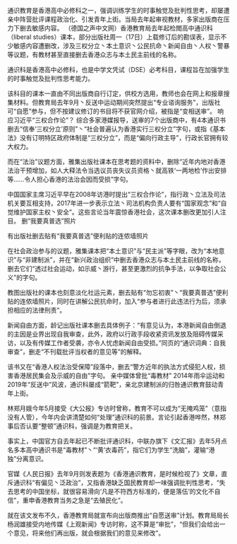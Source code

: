 通识教育是香港高中必修科之一，强调训练学生的时事触觉及批判性思考，却屡遭亲中阵营批评课程政治化、引发青年上街。当局去年起审视教材，多家出版商在压力下删去敏感内容。 （德国之声中文网）香港教育局去年起检閲高中通识科（liberal studies）课本，部分出版社周一（17日）上载修订后的勘误表，显示不少敏感内容遭删改，涉及三权分立丶本土意识丶公民抗命丶新闻自由丶人权丶警暴等议题，有教材甚至直接删去香港众志与本土民主前线的名称。

通识科是香港高中必修科，也是中学文凭试（DSE）必考科目，课程旨在加强学生的时事触觉及批判性思考能力。

该科目的课本一直由不同出版商自行订定，供校方选用，教师也会在网上和报章搜集材料。但教育局去年9月丶反送中运动期间突然提出“专业谘询服务”，出版社可“自愿”参与，但不按建议修订的书目将不获官网介绍，被指是“变相送审”。 响应习近平“三权合作论”？ 综合多家港媒报导，送审的7个出版商中，有4本通识书删去“信奉‘三权分立’原则”丶“社会普遍认为香港实行三权分立”字句，或指《基本法》没有订明特区政府体制是“三权分立”，而是“偏向行政主导”，行政长官拥有较大权力。

而在“法治”议题方面，雅集出版社课本在思考题的资料中，删除“近年内地对香港法治干预增加，如人大释法令当选议员丧失议员资格丶就高铁‘一两地检’作出安排等……令人担心香港的法治会因而受损”字句。

中国国家主席习近平早在2008年访港时提出“三权合作论”，指行政丶立法及司法机关要互相支持，2017年进一步表示立法丶司法机构负责人要有“国家观念”和“自觉维护国家主权丶安全”。这些言论当年震惊香港社会，这次课本删改更加引人注目。 删“我要真普选”照片

有出版社删去贴有“我要真普选”便利贴的连侬墙照片

在社会政治参与的议题，雅集课本把“本土意识”与“民主派”等字眼，改为“本地意识”与“非建制派”，并在“新兴政治组织”中删去香港众志与本土民主前线的名称，删去它们“透过社会运动，如示威丶游行，甚至更激烈的抗争手法，以争取社会公义”的字句。

教图出版社的课本也刻意淡化社运元素，删去贴有“勿忘初衷”丶“我要真普选”便利贴的连侬墙照片，同时在讲解公民抗命时，加入“参与者进行此违法行为后，须承担相应的法律刑责”。

新闻自由方面，龄记出版社课本删去具体例子：“有意见认为，本港新闻自由倒退的主因是业界出现自我审查，此外，政府以行政手段收紧资讯发放及阻碍传媒采访，以及有传媒工作者受袭，亦令人忧虑新闻自由受损。”同页的“通识词典：自我审查”，删走“不刊载批评当权者的意见等”的解释。

该书又在“香港人权法治受保障”段落中，删去“警方近年的执法方式侵犯人权，损害香港居民集会及示威的自由”字句。 亲中媒体曾批“毒教材” 2014年雨伞运动和2019年“反送中”风波，通识科屡成“箭靶”，亲北京建制派的归咎通识教育鼓动青年上街。

林郑月娥今年5月接受《大公报》专访时曾称，教育不可以成为“无掩鸡笼”（意指没有人管），今年内会讲清楚如何“处理”通识科的前景。言论引起香港哗然，林郑事后否认要“整顿”通识科，强调是为教育把关。

事实上，中国官方自去年起已不断批评通识科，中联办旗下《文汇报》去年5月点名多本高中通识书是“毒教材”丶“‘黄’衣毒药”，指它们为学生“洗脑”，灌输“港独”分离意识。

官媒《人民日报》去年9月则发表题为《香港通识教育，是时候检视了》文章，直斥通识科“有偏见丶泛政治”，又指香港缺乏国民教育却一味强调批判性思考，“失去思考的中国坐标，就很容易滑向‘凡是不符西方标准的，便是落伍’的文化不自信”，重申香港教育当务之急是“去殖民化”。

就在该文发布不久，香港教育局就宣布向出版商推出“自愿送审”计划。教育局局长杨润雄接受内地传媒《上观新闻》专访时称，这不算是“审批”，“但我们会给出一个意见，将来他们再出版，就会根据我们的意见来修改”。 
